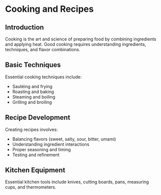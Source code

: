 # Cooking and Recipes

## Introduction

Cooking is the art and science of preparing food by combining ingredients and applying heat. Good cooking requires understanding ingredients, techniques, and flavor combinations.

## Basic Techniques

Essential cooking techniques include:
- Sautéing and frying
- Roasting and baking
- Steaming and boiling
- Grilling and broiling

## Recipe Development

Creating recipes involves:
- Balancing flavors (sweet, salty, sour, bitter, umami)
- Understanding ingredient interactions
- Proper seasoning and timing
- Testing and refinement

## Kitchen Equipment

Essential kitchen tools include knives, cutting boards, pans, measuring cups, and thermometers.